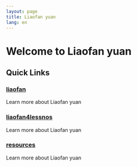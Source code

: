 ```yaml
---
layout: page
title: Liaofan yuan
lang: en
---
```


# Welcome to Liaofan yuan


## Quick Links

### [liaofan](./liaofan/)
Learn more about Liaofan yuan

### [liaofan4lessnos](./liaofan4lessons/)
Learn more about Liaofan yuan

### [resources](./resources/)
Learn more about Liaofan yuan